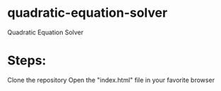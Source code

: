 # quadratic-equation-solver
Quadratic Equation Solver

# Steps:
Clone the repository
Open the "index.html" file in your favorite browser
